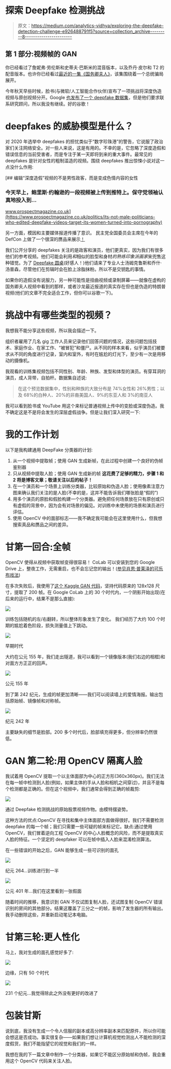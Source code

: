 # 探索 Deepfake 检测挑战

> 原文：<https://medium.com/analytics-vidhya/exploring-the-deepfake-detection-challenge-e926488791f5?source=collection_archive---------8----------------------->

## 第 1 部分:视频帧的 GAN

你已经看过了詹妮弗·劳伦斯和史蒂夫·巴斯米的混音版本，以及乔丹·皮尔和 T2 的配音版本。也许你已经看过[最近的一集《国务卿夫人》](https://www.youtube.com/watch?v=9e7zUIBEjCg)，该集围绕着一个总统骗局展开。

今年秋天早些时候，脸书(与微软/人工智能合作伙伴)宣布了一项挑战将深度伪造视频与原创视频分开。Google [也发布了一个 deepfake 数据集](https://ai.googleblog.com/2019/09/contributing-data-to-deepfake-detection.html)，但是他们要求联系研究顾问，所以我没有继续。好的谷歌！

# deepfakes 的威胁模型是什么？

对 2020 年选举中 deepfakes 的担忧类似于“数字珍珠港”的警告，它说服了政治家们关注网络安全。对一些人来说，这是有用的。不幸的是，它忽略了深度造假和错误信息的当前受害者，而是专注于某一天即将到来的重大事件。最常见的 deepfakes 是针对女性的粗制滥造的视频。围绕 deepfakes 推出惊悚小说对这一点没什么作用:

[](https://www.prospectmagazine.co.uk/politics/its-not-male-politicians-who-edited-deepfake-videos-target-its-women-turned-into-pornography) [## 编辑“深度造假”视频的不是男性政客，而是变成色情内容的女性

### 今天早上，鲍里斯·约翰逊的一段视频被上传到推特上。保守党领袖认真地投入到…

www.prospectmagazine.co.uk](https://www.prospectmagazine.co.uk/politics/its-not-male-politicians-who-edited-deepfake-videos-target-its-women-turned-into-pornography) 

另一方面，模因和主要媒体报道传播了意识。
民主党全国委员会主席在今年的 DefCon 上做了一个很深的赝品来展示[！](https://twitter.com/donie/status/1160198586514063366?lang=en)

我们公开分享的 deepfakes 关注的是政客和演员，他们更真实，因为我们有很多他们的参考视频。他们可能会利用*和*相似的脸型和身材*的熟练印象派画家*来兜售这种错觉。为了 [Deepfake 圆桌](https://www.youtube.com/watch?v=l_6Tumd8EQI&feature=youtu.be)(好感人！)他们请来了专业人士汤姆克鲁斯和乔什·汤普森，尽管他们在剪辑时会在脸上涂脂抹粉。所以不是交钥匙的事情。

如果你的造假没有说服力，另一种可能性是扭曲视频或录制屏幕——就像在虚构的国务卿夫人视频中看到的那样，或者沙龙最近报道的真实存在但也是伪造的特朗普视频(他们的文章不完全适合工作，但你可以谷歌一下)。

# 挑战中有哪些类型的视频？

我想我不能分享这些视频，所以我会描述一下。

组织者雇用了几名 gig 工作人员来记录他们回答问题的情况，这些问题包括技术、家庭作业、在家工作、“被冒犯”和僵尸。从不同的样本来看，似乎演员们被要求从不同的角度进行记录，室内和室外，有时在尴尬的灯光下，至少有一次是用移动的摄像机。

我观看的训练集视频包括不同性别、年龄、种族、发型和体型的演员。有穿耳洞的演员，成人背带，自拍杆。数据集自述说:

> 在这个预览数据集中，性别和种族的大致分布是 74%女性和 26%男性；以及 68%的白种人、20%的非裔美国人、9%的东亚人和 3%的南亚人

我可以看到脸书或 YouTube 用这个来标记普通视频上传中的变脸或深度伪造。我不确定这是不是将会发生的深层虚假战争。但是让我们深入研究一下:

# 我的工作计划

以下是我构建通用 DeepFake 分类器的计划:

1.  从一个视频中提取帧；使用 GAN 生成新帧，在此过程中创建一个良好的伪帧鉴别器
2.  只从视频中提取人脸；使用 GAN 生成新的帧
    **这花费了足够的精力，步骤 1 和 2 将是博客文章；敬请关注以后的帖子！**
3.  在一个演员和一个场景上训练分类器，比较原始和伪造人脸；使用像素注意力图来确认我们关注的是人脸(不幸的是，这并不能告诉我们哪张脸是“假的”)
4.  用多个演员的原脸和假脸构建一个分类器。避免把任何场景放在只有原创或只有虚假的背景中，因为会有对场景的偏见。对训练中未使用的场景和演员进行评估。
5.  使用 OpenCV 中的面部标志——我不确定我可能会在这里使用什么，但我想搜索真品和赝品之间的差异。

# 甘第一回合:全帧

OpenCV 使得从视频中获取帧变得很容易！
CoLab 可以安装到您的 Google Drive 上，整夜工作，无需重启，也不会忘记您的输出！([参见肖恩·普莱泽的可乐布戏法](https://colab.research.google.com/github/shawwn/colab-tricks/blob/master/ngrok-tricks.ipynb))

在多次失败后，我使用了[这个 Kaggle GAN 代码](https://www.kaggle.com/greg115/face-generator-dcgan-celebrities/notebook)，坚持代码原来的 128x128 尺寸，提取了 200 帧。在 Google CoLab 上的 30 个时代内，一个阴影开始出现(在后来的运行中，结果不是那么直接):

![](img/bf24f42cfbc4bee2ec9dc9a648d1f2b7.png)

训练包括随机的左/右翻转，所以整体形象发生了变化。
我们经历了大约 100 个时期的尴尬着色阶段，损失测量值上下跳动。

![](img/5e5ca4585e693c733c7ba18f423f7bdd.png)

早期时代

大约在公元 155 年，我们走出隧道，我可以看到一个镜像版本(我们右边的相框)和对面方方正正的回声。

![](img/ee34bed08515b5b6d56cfa24ec70dbfa.png)

公元 155 年

到了第 242 纪元，生成的帧更加清晰——我们可以阅读墙上的爱情海报。输出包括原始帧、镜像帧和对称帧。

![](img/175aa5f983c5057284ba1d1700ab562c.png)

纪元 242 年

主要缺失的细节是脸部。200 多个时代后，脸部填充得更多，但分辨率仍然很低。

# GAN 第二轮:用 OpenCV 隔离人脸

我试着用 OpenCV 提取一个以主体面部为中心的正方形(360x360px)。我们无法在每一帧中检测到人脸(例如，如果主体的手从人脸和相机之间穿过)，并且不是每个检测都是正确的。但在这个视频中，我们通常会得到正确的帧裁剪:

![](img/63aae32d7b8147df2423af3fb38bc3ca.png)

通过 Deepfake 检测挑战的原始股票视频作物。由模特摆姿势。

这种方法的优点:OpenCV 在寻找和集中主体面部方面做得很好。我们不需要检测 deepfake 的每一个帧；我们只需要一些可疑的帧来标记它。缺点:通过使用 OpenCV，我们冒着逆向工程 OpenCV 的中心人脸概念的风险，而不是提取真实人脸的特征。一个坚定的 deepfaker 可以在帧中插入人脸来混淆检测算法。

在一些错误的开始之后，GAN 能够生成一些可识别的面孔

![](img/f49997713e75502f64c7681c5dc27964.png)

纪元 264…训练进行到一半

![](img/937f77def0c64917224947d66998ed6b.png)

公元 401 年…我们在这里看到一张假面

随着时间的推移，我意识到 GAN 不仅试图复制人脸，还试图复制 OpenCV 错误识别的房间的其他部分。结果这覆盖了三分之一的帧，影响了发生器的所有输出。我手动删除这些，并重新启动笔记本电脑。

# 甘第三轮:更人性化

马上，我对生成的面孔感觉好多了:

![](img/567b9d4ae225cc3611f524e526e7e45b.png)

边缘，只有 50 个时代

![](img/3aa5441ea0887e86de29acb3e6ef0c3d.png)

231 个纪元…我觉得除此之外没有更好的改进了

# 包装甘斯

说到底，我没有生成一个令人信服的副本或高分辨率副本来匹配原件，所以你可能会想这是否成功。事实很复杂——如果我们想让计算机视觉检测出人不能检测的深度假货，我们不能指望它的视觉和我们的一样。

我想在我的下一篇文章中制作一个分类器，如果它不能区分原始帧和伪帧，我会重用这个 OpenCV 代码来关注人脸。